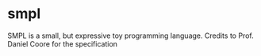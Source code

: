 # smpl
SMPL is a small, but expressive toy programming language. Credits to Prof. Daniel Coore for the specification
